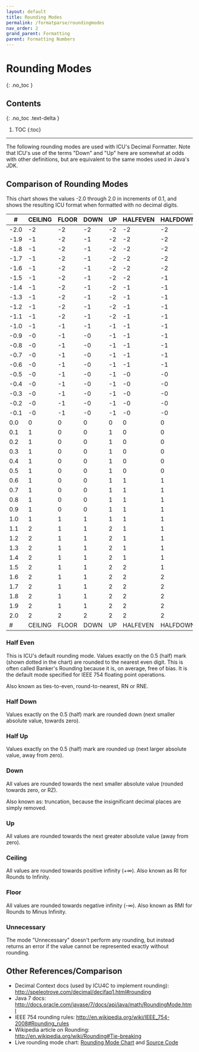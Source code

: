 ```yaml
---
layout: default
title: Rounding Modes
permalink: /formatparse/roundingmodes
nav_order: 2
grand_parent: Formatting
parent: Formatting Numbers
---
```

<!--
© 2020 and later: Unicode, Inc. and others.
License & terms of use: http://www.unicode.org/copyright.html
-->

# Rounding Modes
{: .no_toc }

## Contents
{: .no_toc .text-delta }

1. TOC
{:toc}

---

The following rounding modes are used with ICU's Decimal Formatter. Note that
ICU's use of the terms "Down" and "Up" here are somewhat at odds with other
definitions, but are equivalent to the same modes used in Java's JDK.

## Comparison of Rounding Modes

This chart shows the values -2.0 through 2.0 in increments of 0.1, and shows the
resulting ICU format when formatted with no decimal digits.

| #    | CEILING | FLOOR | DOWN | UP | HALFEVEN | HALFDOWN | HALFUP | #    |
|------|---------|-------|------|----|----------|----------|--------|------|
| -2.0 | -2      | -2    | -2   | -2 | -2       | -2       | -2     | -2.0 |
| -1.9 | -1      | -2    | -1   | -2 | -2       | -2       | -2     | -1.9 |
| -1.8 | -1      | -2    | -1   | -2 | -2       | -2       | -2     | -1.8 |
| -1.7 | -1      | -2    | -1   | -2 | -2       | -2       | -2     | -1.7 |
| -1.6 | -1      | -2    | -1   | -2 | -2       | -2       | -2     | -1.6 |
| -1.5 | -1      | -2    | -1   | -2 | -2       | -1       | -2     | -1.5 |
| -1.4 | -1      | -2    | -1   | -2 | -1       | -1       | -1     | -1.4 |
| -1.3 | -1      | -2    | -1   | -2 | -1       | -1       | -1     | -1.3 |
| -1.2 | -1      | -2    | -1   | -2 | -1       | -1       | -1     | -1.2 |
| -1.1 | -1      | -2    | -1   | -2 | -1       | -1       | -1     | -1.1 |
| -1.0 | -1      | -1    | -1   | -1 | -1       | -1       | -1     | -1.0 |
| -0.9 | -0      | -1    | -0   | -1 | -1       | -1       | -1     | -0.9 |
| -0.8 | -0      | -1    | -0   | -1 | -1       | -1       | -1     | -0.8 |
| -0.7 | -0      | -1    | -0   | -1 | -1       | -1       | -1     | -0.7 |
| -0.6 | -0      | -1    | -0   | -1 | -1       | -1       | -1     | -0.6 |
| -0.5 | -0      | -1    | -0   | -1 | -0       | -0       | -1     | -0.5 |
| -0.4 | -0      | -1    | -0   | -1 | -0       | -0       | -0     | -0.4 |
| -0.3 | -0      | -1    | -0   | -1 | -0       | -0       | -0     | -0.3 |
| -0.2 | -0      | -1    | -0   | -1 | -0       | -0       | -0     | -0.2 |
| -0.1 | -0      | -1    | -0   | -1 | -0       | -0       | -0     | -0.1 |
| 0.0  | 0       | 0     | 0    | 0  | 0        | 0        | 0      | 0.0  |
| 0.1  | 1       | 0     | 0    | 1  | 0        | 0        | 0      | 0.1  |
| 0.2  | 1       | 0     | 0    | 1  | 0        | 0        | 0      | 0.2  |
| 0.3  | 1       | 0     | 0    | 1  | 0        | 0        | 0      | 0.3  |
| 0.4  | 1       | 0     | 0    | 1  | 0        | 0        | 0      | 0.4  |
| 0.5  | 1       | 0     | 0    | 1  | 0        | 0        | 1      | 0.5  |
| 0.6  | 1       | 0     | 0    | 1  | 1        | 1        | 1      | 0.6  |
| 0.7  | 1       | 0     | 0    | 1  | 1        | 1        | 1      | 0.7  |
| 0.8  | 1       | 0     | 0    | 1  | 1        | 1        | 1      | 0.8  |
| 0.9  | 1       | 0     | 0    | 1  | 1        | 1        | 1      | 0.9  |
| 1.0  | 1       | 1     | 1    | 1  | 1        | 1        | 1      | 1.0  |
| 1.1  | 2       | 1     | 1    | 2  | 1        | 1        | 1      | 1.1  |
| 1.2  | 2       | 1     | 1    | 2  | 1        | 1        | 1      | 1.2  |
| 1.3  | 2       | 1     | 1    | 2  | 1        | 1        | 1      | 1.3  |
| 1.4  | 2       | 1     | 1    | 2  | 1        | 1        | 1      | 1.4  |
| 1.5  | 2       | 1     | 1    | 2  | 2        | 1        | 2      | 1.5  |
| 1.6  | 2       | 1     | 1    | 2  | 2        | 2        | 2      | 1.6  |
| 1.7  | 2       | 1     | 1    | 2  | 2        | 2        | 2      | 1.7  |
| 1.8  | 2       | 1     | 1    | 2  | 2        | 2        | 2      | 1.8  |
| 1.9  | 2       | 1     | 1    | 2  | 2        | 2        | 2      | 1.9  |
| 2.0  | 2       | 2     | 2    | 2  | 2        | 2        | 2      | 2.0  |
| #    | CEILING | FLOOR | DOWN | UP | HALFEVEN | HALFDOWN | HALFUP | #    |

### Half Even

This is ICU's default rounding mode. Values exactly on the 0.5 (half) mark
(shown dotted in the chart) are rounded to the nearest even digit. This is often
called Banker's Rounding because it is, on average, free of bias. It is the
default mode specified for IEEE 754 floating point operations.

Also known as ties-to-even, round-to-nearest, RN or RNE.

### Half Down

Values exactly on the 0.5 (half) mark are rounded down (next smaller absolute
value, towards zero).

### Half Up

Values exactly on the 0.5 (half) mark are rounded up (next larger absolute
value, away from zero).

### Down

All values are rounded towards the next smaller absolute value (rounded towards
zero, or RZ).

Also known as: truncation, because the insignificant decimal places are simply
removed.

### Up

All values are rounded towards the next greater absolute value (away from zero).

### Ceiling

All values are rounded towards positive infinity (+∞). Also known as RI for
Rounds to Infinity.

### Floor

All values are rounded towards negative infinity (-∞). Also known as RMI for
Rounds to Minus Infinity.

### Unnecessary

The mode "Unnecessary" doesn't perform any rounding, but instead returns an
error if the value cannot be represented exactly without rounding.

## **Other References/Comparison**

*   Decimal Context docs (used by ICU4C to implement rounding):
    <http://speleotrove.com/decimal/decifaq1.html#rounding>
*   Java 7 docs:
    <http://docs.oracle.com/javase/7/docs/api/java/math/RoundingMode.html>
*   IEEE 754 rounding rules:
    <http://en.wikipedia.org/wiki/IEEE_754-2008#Rounding_rules>
*   Wikipedia article on Rounding:
    <http://en.wikipedia.org/wiki/Rounding#Tie-breaking>
*   Live rounding mode chart: [Rounding Mode
    Chart](https://htmlpreview.github.io/?https://github.com/unicode-org/icu-demos/blob/master/roundmode/round.html)
    and [Source
    Code](https://github.com/unicode-org/icu-demos/tree/master/roundmode)
